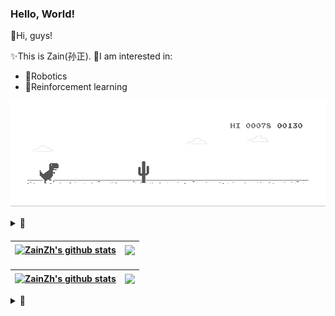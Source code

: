 ### Hello, World!
👋Hi, guys! 

✨This is Zain(孙正).
🤔I am interested in:
- 🤖️Robotics 
- 🧠Reinforcement learning


![Dino](https://raw.githubusercontent.com/praveenscience/praveenscience/master/dino.gif)

<details>
<summary>🌱</summary>
<pre><code>

<!--START_SECTION:waka-->
**I'm an Early 🐤** 

```text
🌞 Morning    48 commits     ██░░░░░░░░░░░░░░░░░░░░░░░   9.66% 
🌆 Daytime    266 commits    █████████████░░░░░░░░░░░░   53.52% 
🌃 Evening    174 commits    ████████░░░░░░░░░░░░░░░░░   35.01% 
🌙 Night      9 commits      ░░░░░░░░░░░░░░░░░░░░░░░░░   1.81%

```
📅 **I'm Most Productive on Thursday** 

```text
Monday       83 commits     ████░░░░░░░░░░░░░░░░░░░░░   16.7% 
Tuesday      62 commits     ███░░░░░░░░░░░░░░░░░░░░░░   12.47% 
Wednesday    104 commits    █████░░░░░░░░░░░░░░░░░░░░   20.93% 
Thursday     133 commits    ██████░░░░░░░░░░░░░░░░░░░   26.76% 
Friday       80 commits     ████░░░░░░░░░░░░░░░░░░░░░   16.1% 
Saturday     22 commits     █░░░░░░░░░░░░░░░░░░░░░░░░   4.43% 
Sunday       13 commits     ░░░░░░░░░░░░░░░░░░░░░░░░░   2.62%

```


📊 **This Week I Spent My Time On** 

```text
⌚︎ Time Zone: Asia/Shanghai

💬 Programming Languages: 
Python                   5 hrs 2 mins        █████████████████░░░░░░░░   70.5% 
YAML                     54 mins             ███░░░░░░░░░░░░░░░░░░░░░░   12.82% 
roslaunch                31 mins             █░░░░░░░░░░░░░░░░░░░░░░░░   7.24% 
Text                     27 mins             █░░░░░░░░░░░░░░░░░░░░░░░░   6.36% 
JSON                     6 mins              ░░░░░░░░░░░░░░░░░░░░░░░░░   1.55%

🔥 Editors: 
PyCharm                  6 hrs 22 mins       ██████████████████████░░░   89.2% 
CLion                    44 mins             ██░░░░░░░░░░░░░░░░░░░░░░░   10.32% 
VS Code                  2 mins              ░░░░░░░░░░░░░░░░░░░░░░░░░   0.48%

💻 Operating System: 
Linux                    7 hrs 8 mins        █████████████████████████   100.0%

```

**I Mostly Code in Python** 

```text
Python                   11 repos            ██████████████░░░░░░░░░░░   57.89% 
C++                      6 repos             ████████░░░░░░░░░░░░░░░░░   31.58% 
Jupyter Notebook         1 repo              █░░░░░░░░░░░░░░░░░░░░░░░░   5.26% 
C                        1 repo              █░░░░░░░░░░░░░░░░░░░░░░░░   5.26%

```



 Last Updated on 24/12/2022 01:19:26 UTC
<!--END_SECTION:waka-->
</code></pre>
</details>



#### 
| <a href="https://github.com/ZainZh/github-readme-stats"><img align="center" src="https://github-readme-stats-an0fxpx8x-zainzh.vercel.app/api/top-langs/?username=ZainZh&layout=compact&show_icons=true&include_all_commits=true&theme=buefy&hide_border=true" alt="ZainZh's github stats" /></a> | <a href="https://github.com/ZainZh/github-readme-stats"><img align="center" src="https://github-readme-stats-an0fxpx8x-zainzh.vercel.app/api/wakatime?username=ZainZh&layout=compact&theme=buefy&hide_border=true&langs_count=8" /></a> |
| ------------- | ------------- |

#### 
| <a href="https://github.com/ZainZh/github-readme-stats"><img align="center" src="https://github-readme-stats-an0fxpx8x-zainzh.vercel.app/api?username=ZainZh&show_icons=true&include_all_commits=true&theme=buefy&hide_border=true" alt="ZainZh's github stats" /></a> | <a href="https://github.com/ZainZh/github-readme-stats"><img align="center" src="https://github-readme-streak-stats.herokuapp.com/?user=ZainZh&layout=compact&theme=buefy&hide_border=true" /></a> |
| --- | --- |


<details>
<summary>💬</summary>
<pre><code>

Most Used Languages: The language that I used most in all projects.
Wakatime Stats: My working time stats in the past fourteen days.
Github stats: My growth process.
</code></pre>
</details>

<!--
**ZainZh/ZainZh** is a ✨ _special_ ✨ repository because its `README.md` (this file) appears on your GitHub profile.

Here are some ideas to get you started:

- 🔭 I’m currently working on ...
- 🌱 I’m currently learning ...
- 👯 I’m looking to collaborate on ...
- 🤔 I’m looking for help with ...
- 💬 Ask me about ...
- 📫 How to reach me: ...
- 😄 Pronouns: ...
- ⚡ Fun fact: ...
-->
